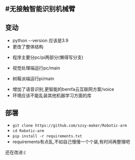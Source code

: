 #无接触智能识别机械臂
---
## 变动
- python --version 应该是3.9
- 更改了整体结构</p>
- 程序主要分pc/pi两部分(懒得写分支)</p>
- 视觉处理端运行pc/main</p>
- 树莓派端运行pi/main</p>
- 增加了语音识别,更智能的bemfa云互联网方案/voice
- 环境应该不能乱装其他机器学习方面的库
## 部署
- `git clone https://github.com/szsy-maker/Robotic-arm`
- `cd Robotic-arm`
- `pip install -r requirements.txt`
- requirements有点乱,不如自己慢慢一个个装,有时间再整理吧
<p>还在改进:(<p>

